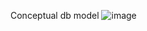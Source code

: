 Conceptual db model
![image](https://github.com/user-attachments/assets/3c86568f-118a-4143-9856-8d0e8d94c9b7)
